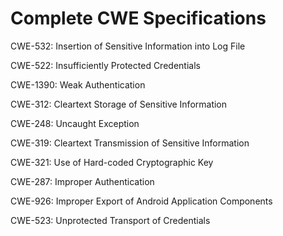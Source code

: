 

# Complete CWE Specifications

CWE-532: Insertion of Sensitive Information into Log File

CWE-522: Insufficiently Protected Credentials

CWE-1390: Weak Authentication

CWE-312: Cleartext Storage of Sensitive Information

CWE-248: Uncaught Exception

CWE-319: Cleartext Transmission of Sensitive Information

CWE-321: Use of Hard-coded Cryptographic Key

CWE-287: Improper Authentication

CWE-926: Improper Export of Android Application Components

CWE-523: Unprotected Transport of Credentials